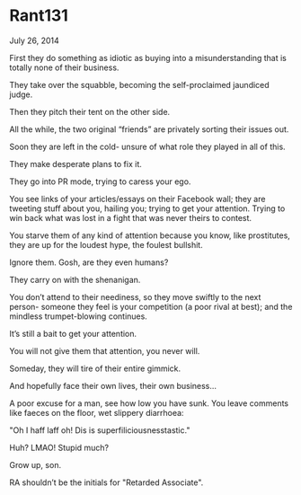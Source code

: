 # Rant131


July 26, 2014

First they do something as idiotic as buying into a misunderstanding that is totally none of their business. 

They take over the squabble, becoming the self-proclaimed jaundiced judge.

Then they pitch their tent on the other side.

All the while, the two original “friends” are privately sorting their issues out.

Soon they are left in the cold- unsure of what role they played in all of this.

They make desperate plans to fix it.

They go into PR mode, trying to caress your ego. 

You see links of your articles/essays on their Facebook wall; they are tweeting stuff about you, hailing you; trying to get your attention. Trying to win back what was lost in a fight that was never theirs to contest.

You starve them of any kind of attention because you know, like prostitutes, they are up for the loudest hype, the foulest bullshit.

Ignore them. Gosh, are they even humans?

They carry on with the shenanigan.

You don’t attend to their neediness, so they move swiftly to the next person- someone they feel is your competition (a poor rival at best); and the mindless trumpet-blowing continues.

It’s still a bait to get your attention.

You will not give them that attention, you never will.

Someday, they will tire of their entire gimmick.

And hopefully face their own lives, their own business…

A poor excuse for a man, see how low you have sunk. You leave comments like faeces on the floor, wet slippery diarrhoea: 

"Oh I haff laff oh! Dis is superfiliciousnesstastic."

Huh? LMAO! Stupid much?

Grow up, son.

RA shouldn’t be the initials for "Retarded Associate".